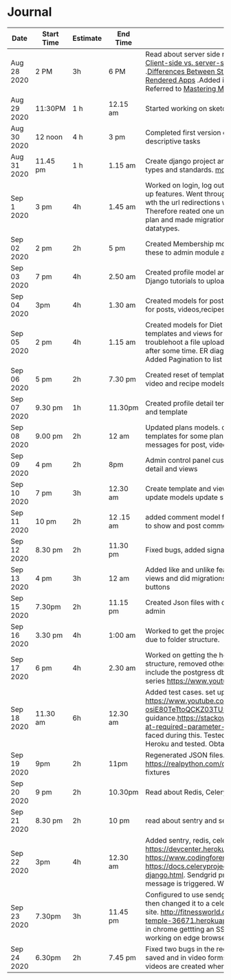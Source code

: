 # Journal
Date | Start Time | Estimate | End Time | Description
-----| -----------| ---------|---------| ------------
Aug 28 2020| 2 PM |3h  | 6 PM | Read about server side rendering. [what is server side rendering](https://www.educative.io/edpresso/what-is-server-side-rendering). [Client-side vs. server-side rendering: why it’s not all black and white](https://www.freecodecamp.org/news/what-exactly-is-client-side-rendering-and-hows-it-different-from-server-side-rendering-bd5c786b340d/) .[Differences Between Static Generated Sites And Server-Side Rendered Apps](https://www.smashingmagazine.com/2020/07/differences-static-generated-sites-server-side-rendered-apps/) .Added information to readme.md in assignment 1. Referred to  [Mastering Markdown](https://guides.github.com/features/mastering-markdown/). Created journal.md 
Aug 29 2020 | 11:30PM | 1 h | 12.15 am| Started working on sketching the ER diagram. Work not completed
Aug 30 2020 | 12 noon | 4 h | 3 pm  |Completed first version of ER diagrams. Identified attributes. Added descriptive tasks
Aug 31 2020 | 11.45 pm | 1 h | 1.15 am| Create django project and created customer model. Read  about field types and standards.  [model field types](https://docs.djangoproject.com/en/3.1/ref/models/fields/#model-field-types). 
Sep 1 2020 | 3 pm | 4h | 1.45 am | Worked on  login, log out, forget password, change password and sign up features. Went through several tutorials to do this. Have an issue wth the url redirections when the registrations folder is inside an app . Therefore reated one under the project level. Created Memebership plan and made migrations. Need to complete this by changing datatypes. 
Sep 02 2020 | 2 pm | 2h| 5 pm | Created Membership model, did changes to membershiplans, added these to admin module and tested adding data
Sep 03 2020 | 7 pm | 4h | 2.50 am | Created profile model and page, Improve the navigation, went through Django tutorials to upload and save a profile image.
Sep 04 2020 | 3pm | 4h | 1.30 am | Created models for posts, videos and recipes, created some templates for posts, videos,recipes. Went through django tutorials
Sep 05 2020 | 2 pm | 4h| 1.15 am | Created models for Diet plan, workout plan, exercise, meal. created templates and views for video and recipe. Spent lot of time trying to troublehoot a file upload issue. But it started working when checking after some time. ER diagram need to be updated ith latest changes. Added Pagination to list views.
Sep 06 2020 | 5 pm | 2h | 7.30 pm | Created reset of templates and views for video and recipe, edited the video and recipe models to include created date and posted by. 
Sep 07 2020| 9.30 pm | 1h | 11.30pm| Created profile detail template and model. Updated profile edit model and template
Sep 08 2020| 9.00 pm| 2h| 12 am| Updated plans models. create new migrations. created views and templates  for some plans.  Triedout form set for post creation. Added messages for post, video and recipe creation and update
Sep 09 2020| 4 pm | 2h | 8pm | Admin control panel customizations, new templates for workoutplan-detail and views
Sep 10 2020 | 7 pm | 3h| 12.30 am | Create template and view to view workout plan of logged in user, update models update signal. fixed bugs"
Sep 11 2020 | 10 pm| 2h| 12 .15 am | added comment model for post. Edited post detail template and view to show and post comments.
Sep 12 2020 | 8.30 pm|2h| 11.30 pm | Fixed bugs, added signal for user create, wrote 3 test cases
Sep 13 2020 | 4 pm | 3h|12 am|Added like and unlike feature to posts. Created related models, and views and did migrations. updated post detail view to include the new buttons
Sep 15 2020 | 7.30pm|2h | 11.15 pm| Created Json files with dumpdata. Added custom field in member admin  
Sep 16 2020| 3.30 pm | 4h| 1:00 am | Worked to get the project pushed to Heroku. cames accorss issues due to folder structure. 
Sep 17 2020 | 6 pm | 4h| 2.30 am | Worked on getting the heroku deployment done. Changed the folder structure, removed other django projects, hanged settings.py to include the postgress db. Added new test cases. Referred to the video series https://www.youtube.com/watch?v=0MrgsYswT1c for guidance
Sep 18 2020 | 11.30 am|6h| 12.30 am | Added test cases. set up AWS S3 bucket . Referred to https://www.youtube.com/watch?v=kt3ZtW9MXhw&list=PL-osiE80TeTtoQCKZ03TU5fNfx2UY6U4p&index=16 for guidance.https://stackoverflow.com/questions/59640100/valueerror-at-required-parameter-name-not-set helped to sort out the issues faced during this. Tested in local and then deployed changes to Heroku and tested. Obtained a domain name from name.com
Sep 19 2020 | 9pm|2h|11pm | Regenerated JSON files. Created unit tests with fixtures. Read https://realpython.com/django-pytest-fixtures/ to understand using fixtures
Sep 20 2020|9 pm|2h|10.30pm| Read about Redis, Celery 
Sep 21 2020| 8.30 pm|2h|10 pm | read about sentry and sendgrid
Sep 22 2020 | 3pm|4h| 12.30 am | Added sentry, redis, celery to heroku. referred to https://devcenter.heroku.com/articles/sentry, https://www.codingforentrepreneurs.com/blog/celery-redis-django, https://docs.celeryproject.org/en/latest/django/first-steps-with-django.html. Sendgrid provisioning was not done properly as an error message is triggered. Wrote to sendgrid support for help.
Sep 23 2020| 7.30pm|3h|11.45 pm | Configured to use sendgrid to send email on register. tested it and then changed it to a celery task. Configured DNS to point to heroku site. http://fitnessworld.dinuz.live/ is now pointed to https://damp-temple-36671.herokuapp.com/. Configured cloudfare. When testing in chrome gettting an SSL error. spend time trying to fix it . but site working on edge browser as it supports http request.
Sep 24 2020| 6.30pm|2h|7.45 pm | Fixed two bugs in the recipe create from where image is not getting saved and in video formset , image is not getting saved and empty videos are created when there are no data in the formset
